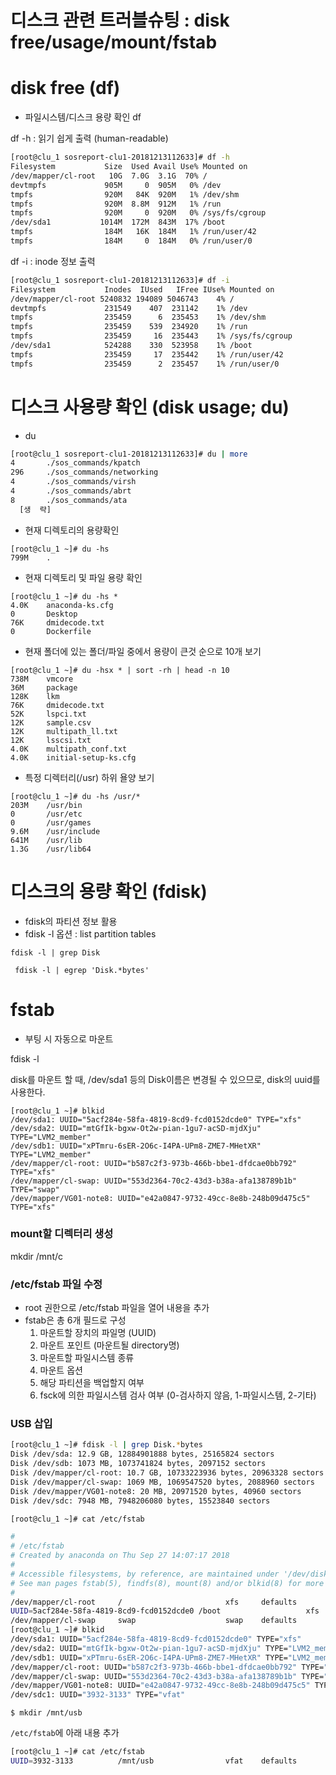 # 디스크 관련 트러블슈팅 : disk free/usage/mount/fstab #

# disk free (df) #
 - 파일시스템/디스크 용량 확인
df

df -h : 읽기 쉽게 출력 (human-readable)
```bash
[root@clu_1 sosreport-clu1-20181213112633]# df -h
Filesystem           Size  Used Avail Use% Mounted on
/dev/mapper/cl-root   10G  7.0G  3.1G  70% /
devtmpfs             905M     0  905M   0% /dev
tmpfs                920M   84K  920M   1% /dev/shm
tmpfs                920M  8.8M  912M   1% /run
tmpfs                920M     0  920M   0% /sys/fs/cgroup
/dev/sda1           1014M  172M  843M  17% /boot
tmpfs                184M   16K  184M   1% /run/user/42
tmpfs                184M     0  184M   0% /run/user/0
```

df -i : inode 정보 출력
```bash
[root@clu_1 sosreport-clu1-20181213112633]# df -i
Filesystem           Inodes  IUsed   IFree IUse% Mounted on
/dev/mapper/cl-root 5240832 194089 5046743    4% /
devtmpfs             231549    407  231142    1% /dev
tmpfs                235459      6  235453    1% /dev/shm
tmpfs                235459    539  234920    1% /run
tmpfs                235459     16  235443    1% /sys/fs/cgroup
/dev/sda1            524288    330  523958    1% /boot
tmpfs                235459     17  235442    1% /run/user/42
tmpfs                235459      2  235457    1% /run/user/0
```



# 디스크 사용량 확인 (disk usage; du) #

- du
```bash
[root@clu_1 sosreport-clu1-20181213112633]# du | more
4       ./sos_commands/kpatch
296     ./sos_commands/networking
4       ./sos_commands/virsh
4       ./sos_commands/abrt
8       ./sos_commands/ata
  [생  략]
```


- 현재 디렉토리의 용량확인
```
[root@clu_1 ~]# du -hs
799M    .
```

- 현재 디렉토리 및 파일 용량 확인
```
[root@clu_1 ~]# du -hs *
4.0K    anaconda-ks.cfg
0       Desktop
76K     dmidecode.txt
0       Dockerfile
```

- 현재 폴더에 있는 폴더/파일 중에서 용량이 큰것 순으로 10개 보기
```
[root@clu_1 ~]# du -hsx * | sort -rh | head -n 10
738M    vmcore
36M     package
128K    lkm
76K     dmidecode.txt
52K     lspci.txt
12K     sample.csv
12K     multipath_ll.txt
12K     lsscsi.txt
4.0K    multipath_conf.txt
4.0K    initial-setup-ks.cfg
```

- 특정 디렉터리(/usr) 하위 욜양 보기
```
[root@clu_1 ~]# du -hs /usr/*
203M    /usr/bin
0       /usr/etc
0       /usr/games
9.6M    /usr/include
641M    /usr/lib
1.3G    /usr/lib64
```

# 디스크의 용량 확인 (fdisk) #
- fdisk의 파티션 정보 활용
- fdisk -l 옵션 : list partition tables

```
fdisk -l | grep Disk
```

```
 fdisk -l | egrep 'Disk.*bytes'
```





# fstab #
- 부팅 시 자동으로 마운트 

fdisk -l


disk를 마운트 할 때, /dev/sda1 등의 Disk이름은 변경될 수 있으므로, 
disk의 uuid를 사용한다. 

```
[root@clu_1 ~]# blkid
/dev/sda1: UUID="5acf284e-58fa-4819-8cd9-fcd0152dcde0" TYPE="xfs"
/dev/sda2: UUID="mtGfIk-bgxw-Ot2w-pian-1gu7-acSD-mjdXju" TYPE="LVM2_member"
/dev/sdb1: UUID="xPTmru-6sER-2O6c-I4PA-UPm8-ZME7-MHetXR" TYPE="LVM2_member"
/dev/mapper/cl-root: UUID="b587c2f3-973b-466b-bbe1-dfdcae0bb792" TYPE="xfs"
/dev/mapper/cl-swap: UUID="553d2364-70c2-43d3-b38a-afa138789b1b" TYPE="swap"
/dev/mapper/VG01-note8: UUID="e42a0847-9732-49cc-8e8b-248b09d475c5" TYPE="xfs"
```


### mount할 디렉터리 생성 ###
mkdir /mnt/c


### /etc/fstab 파일 수정 ###
- root 권한으로 /etc/fstab 파일을 열어 내용을 추가
- fstab은 총 6개 필드로 구성
  1) 마운트할 장치의 파일명 (UUID)
  2) 마운트 포인트 (마운트될 directory명)
  3) 마운트할 파일시스템 종류
  4) 마운트 옵션
  5) 해당 파티션을 백업할지 여부
  6) fsck에 의한 파일시스템 검사 여부 (0-검사하지 않음, 1-파일시스템, 2-기타)






### USB 삽입 ###
```bash
[root@clu_1 ~]# fdisk -l | grep Disk.*bytes
Disk /dev/sda: 12.9 GB, 12884901888 bytes, 25165824 sectors
Disk /dev/sdb: 1073 MB, 1073741824 bytes, 2097152 sectors
Disk /dev/mapper/cl-root: 10.7 GB, 10733223936 bytes, 20963328 sectors
Disk /dev/mapper/cl-swap: 1069 MB, 1069547520 bytes, 2088960 sectors
Disk /dev/mapper/VG01-note8: 20 MB, 20971520 bytes, 40960 sectors
Disk /dev/sdc: 7948 MB, 7948206080 bytes, 15523840 sectors
```

```bash
[root@clu_1 ~]# cat /etc/fstab

#
# /etc/fstab
# Created by anaconda on Thu Sep 27 14:07:17 2018
#
# Accessible filesystems, by reference, are maintained under '/dev/disk'
# See man pages fstab(5), findfs(8), mount(8) and/or blkid(8) for more info
#
/dev/mapper/cl-root     /                       xfs     defaults        0 0
UUID=5acf284e-58fa-4819-8cd9-fcd0152dcde0 /boot                   xfs     defaults        0 0
/dev/mapper/cl-swap     swap                    swap    defaults        0 0
[root@clu_1 ~]# blkid
/dev/sda1: UUID="5acf284e-58fa-4819-8cd9-fcd0152dcde0" TYPE="xfs"
/dev/sda2: UUID="mtGfIk-bgxw-Ot2w-pian-1gu7-acSD-mjdXju" TYPE="LVM2_member"
/dev/sdb1: UUID="xPTmru-6sER-2O6c-I4PA-UPm8-ZME7-MHetXR" TYPE="LVM2_member"
/dev/mapper/cl-root: UUID="b587c2f3-973b-466b-bbe1-dfdcae0bb792" TYPE="xfs"
/dev/mapper/cl-swap: UUID="553d2364-70c2-43d3-b38a-afa138789b1b" TYPE="swap"
/dev/mapper/VG01-note8: UUID="e42a0847-9732-49cc-8e8b-248b09d475c5" TYPE="xfs"
/dev/sdc1: UUID="3932-3133" TYPE="vfat"
```

```
$ mkdir /mnt/usb
```


`/etc/fstab`에 아래 내용 추가
```bash
[root@clu_1 ~]# cat /etc/fstab
UUID=3932-3133          /mnt/usb                vfat    defaults        0 0

```














